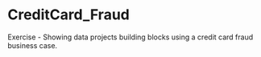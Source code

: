 # CreditCard_Fraud
Exercise - Showing data projects building blocks using a credit card fraud business case.
